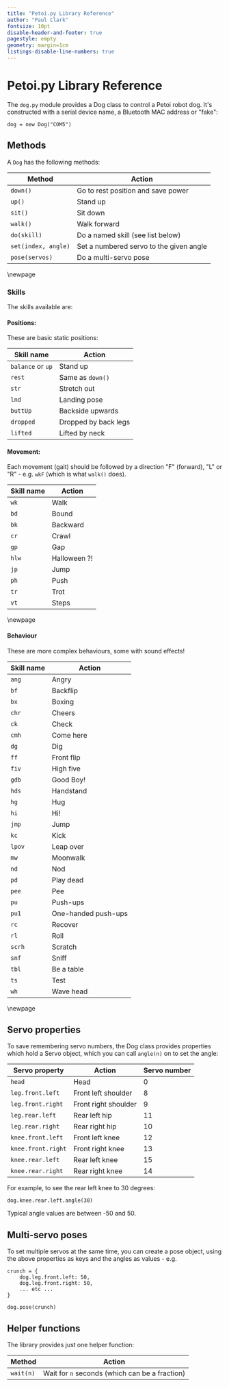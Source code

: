 ```yaml
---
title: "Petoi.py Library Reference"
author: "Paul Clark"
fontsize: 10pt
disable-header-and-footer: true
pagestyle: empty
geometry: margin=1cm
listings-disable-line-numbers: true
---
```


# Petoi.py Library Reference

The `dog.py` module provides a Dog class to control a Petoi robot dog.  It's
constructed with a serial device name, a Bluetooth MAC address or "fake":

```
dog = new Dog("COM5")
```

## Methods

A `Dog` has the following methods:

| Method              | Action                                  |
|---------------------|-----------------------------------------|
| `down()`            | Go to rest position and save power      |
| `up()`              | Stand up                                |
| `sit()`             | Sit down                                |
| `walk()`            | Walk forward                            |
| `do(skill)`         | Do a named skill (see list below)       |
| `set(index, angle)` | Set a numbered servo to the given angle |
| `pose(servos)`      | Do a multi-servo pose                   |

\newpage
### Skills

The skills available are:

#### Positions:

These are basic static positions:

| Skill name        | Action               |
|-------------------|----------------------|
| `balance` or `up` | Stand up             |
| `rest`            | Same as `down()`     |
| `str`             | Stretch out          |
| `lnd`             | Landing pose         |
| `buttUp`          | Backside upwards     |
| `dropped`         | Dropped by back legs |
| `lifted`          | Lifted by neck       |

#### Movement:

Each movement (gait) should be followed by a direction "F" (forward), "L" or "R" - e.g. `wkF` (which is what `walk()` does).

| Skill name | Action       |
|------------|--------------|
| `wk`       | Walk         |
| `bd`       | Bound        |
| `bk`       | Backward     |
| `cr`       | Crawl        |
| `gp`       | Gap          |
| `hlw`      | Halloween ?! |
| `jp`       | Jump         |
| `ph`       | Push         |
| `tr`       | Trot         |
| `vt`       | Steps        |

\newpage
#### Behaviour

These are more complex behaviours, some with sound effects!

| Skill name | Action              |
|------------|---------------------|
| `ang`      | Angry               |
| `bf`       | Backflip            |
| `bx`       | Boxing              |
| `chr`      | Cheers              |
| `ck`       | Check               |
| `cmh`      | Come here           |
| `dg`       | Dig                 |
| `ff`       | Front flip          |
| `fiv`      | High five           |
| `gdb`      | Good Boy!           |
| `hds`      | Handstand           |
| `hg`       | Hug                 |
| `hi`       | Hi!                 |
| `jmp`      | Jump                |
| `kc`       | Kick                |
| `lpov`     | Leap over           |
| `mw`       | Moonwalk            |
| `nd`       | Nod                 |
| `pd`       | Play dead           |
| `pee`      | Pee                 |
| `pu`       | Push-ups            |
| `pu1`      | One-handed push-ups |
| `rc`       | Recover             |
| `rl`       | Roll                |
| `scrh`     | Scratch             |
| `snf`      | Sniff               |
| `tbl`      | Be a table          |
| `ts`       | Test                |
| `wh`       | Wave head           |

\newpage
## Servo properties

To save remembering servo numbers, the Dog class provides properties which
hold a Servo object, which you can call `angle(n)` on to set the angle:

| Servo property     | Action               | Servo number |
|--------------------|----------------------|--------------|
| `head`             | Head                 | 0            |
| `leg.front.left`   | Front left shoulder  | 8            |
| `leg.front.right`  | Front right shoulder | 9            |
| `leg.rear.left`    | Rear left hip        | 11           |
| `leg.rear.right`   | Rear right hip       | 10           |
| `knee.front.left`  | Front left knee      | 12           |
| `knee.front.right` | Front right knee     | 13           |
| `knee.rear.left`   | Rear left knee       | 15           |
| `knee.rear.right`  | Rear right knee      | 14           |

For example, to see the rear left knee to 30 degrees:

```
dog.knee.rear.left.angle(30)
```

Typical angle values are between -50 and 50.

## Multi-servo poses

To set multiple servos at the same time, you can create a pose object, using
the above properties as keys and the angles as values - e.g.

```
crunch = {
    dog.leg.front.left: 50,
    dog.leg.front.right: 50,
    ... etc ...
}

dog.pose(crunch)
```

## Helper functions

The library provides just one helper function:

| Method    | Action                                         |
|-----------|------------------------------------------------|
| `wait(n)` | Wait for `n` seconds (which can be a fraction) |

